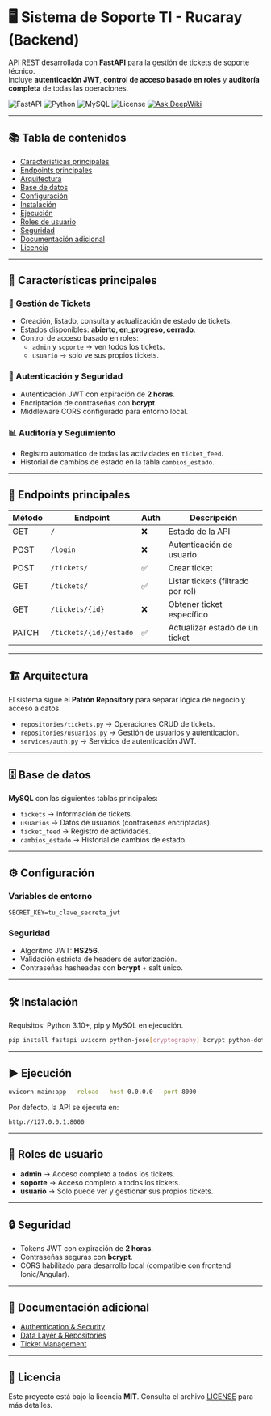 # 🖥️ Sistema de Soporte TI - Rucaray (Backend)

API REST desarrollada con **FastAPI** para la gestión de tickets de soporte técnico.  
Incluye **autenticación JWT**, **control de acceso basado en roles** y **auditoría completa** de todas las operaciones.

![FastAPI](https://img.shields.io/badge/FastAPI-009688?style=for-the-badge&logo=fastapi&logoColor=white)
![Python](https://img.shields.io/badge/Python-3776AB?style=for-the-badge&logo=python&logoColor=white)
![MySQL](https://img.shields.io/badge/MySQL-4479A1?style=for-the-badge&logo=mysql&logoColor=white)
![License](https://img.shields.io/badge/license-MIT-green?style=for-the-badge)
[![Ask DeepWiki](https://deepwiki.com/badge.svg?style=for-the-badge)](https://deepwiki.com/Sekain555/ticket-soporte-ti-rucaray)

---

## 📚 Tabla de contenidos
- [Características principales](#-características-principales)
- [Endpoints principales](#-endpoints-principales)
- [Arquitectura](#-arquitectura)
- [Base de datos](#-base-de-datos)
- [Configuración](#-configuración)
- [Instalación](#-instalación)
- [Ejecución](#-ejecución)
- [Roles de usuario](#-roles-de-usuario)
- [Seguridad](#-seguridad)
- [Documentación adicional](#-documentación-adicional)
- [Licencia](#-licencia)

---

## 🚀 Características principales

### 🎫 Gestión de Tickets
- Creación, listado, consulta y actualización de estado de tickets.  
- Estados disponibles: **abierto, en_progreso, cerrado**.  
- Control de acceso basado en roles:  
  - `admin` y `soporte` → ven todos los tickets.  
  - `usuario` → solo ve sus propios tickets.  

### 🔐 Autenticación y Seguridad
- Autenticación JWT con expiración de **2 horas**.  
- Encriptación de contraseñas con **bcrypt**.  
- Middleware CORS configurado para entorno local.  

### 📊 Auditoría y Seguimiento
- Registro automático de todas las actividades en `ticket_feed`.  
- Historial de cambios de estado en la tabla `cambios_estado`.  

---

## 📡 Endpoints principales

| Método | Endpoint               | Auth | Descripción                                 |
|--------|------------------------|------|---------------------------------------------|
| GET    | `/`                    | ❌   | Estado de la API                            |
| POST   | `/login`               | ❌   | Autenticación de usuario                    |
| POST   | `/tickets/`            | ✅   | Crear ticket                                |
| GET    | `/tickets/`            | ✅   | Listar tickets (filtrado por rol)           |
| GET    | `/tickets/{id}`        | ❌   | Obtener ticket específico                   |
| PATCH  | `/tickets/{id}/estado` | ✅   | Actualizar estado de un ticket              |

---

## 🏗️ Arquitectura

El sistema sigue el **Patrón Repository** para separar lógica de negocio y acceso a datos.

- `repositories/tickets.py` → Operaciones CRUD de tickets.  
- `repositories/usuarios.py` → Gestión de usuarios y autenticación.  
- `services/auth.py` → Servicios de autenticación JWT.  

---

## 🗄️ Base de datos

**MySQL** con las siguientes tablas principales:

- `tickets` → Información de tickets.  
- `usuarios` → Datos de usuarios (contraseñas encriptadas).  
- `ticket_feed` → Registro de actividades.  
- `cambios_estado` → Historial de cambios de estado.  

---

## ⚙️ Configuración

### Variables de entorno
```env
SECRET_KEY=tu_clave_secreta_jwt
```

### Seguridad
- Algoritmo JWT: **HS256**.  
- Validación estricta de headers de autorización.  
- Contraseñas hasheadas con **bcrypt** + salt único.  

---

## 🛠️ Instalación

Requisitos: Python 3.10+, pip y MySQL en ejecución.

```bash
pip install fastapi uvicorn python-jose[cryptography] bcrypt python-dotenv mysql-connector-python
```

---

## ▶️ Ejecución

```bash
uvicorn main:app --reload --host 0.0.0.0 --port 8000
```

Por defecto, la API se ejecuta en:  
```
http://127.0.0.1:8000
```

---

## 👥 Roles de usuario

- **admin** → Acceso completo a todos los tickets.  
- **soporte** → Acceso completo a todos los tickets.  
- **usuario** → Solo puede ver y gestionar sus propios tickets.  

---

## 🔒 Seguridad

- Tokens JWT con expiración de **2 horas**.  
- Contraseñas seguras con **bcrypt**.  
- CORS habilitado para desarrollo local (compatible con frontend Ionic/Angular).  

---

## 📖 Documentación adicional

- [Authentication & Security](https://github.com/Sekain555/ticket-soporte-ti-rucaray-backend/wiki/Authentication-&-Security)  
- [Data Layer & Repositories](https://github.com/Sekain555/ticket-soporte-ti-rucaray-backend/wiki/Data-Layer-&-Repositories)  
- [Ticket Management](https://github.com/Sekain555/ticket-soporte-ti-rucaray-backend/wiki/Ticket-Management)  

---

## 📜 Licencia

Este proyecto está bajo la licencia **MIT**. Consulta el archivo [LICENSE](LICENSE) para más detalles.
